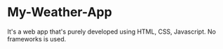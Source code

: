 # My-Weather-App
It's a web app that's purely developed using HTML, CSS, Javascript. No frameworks is used.
